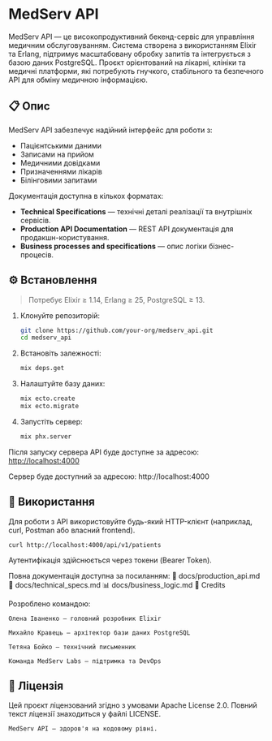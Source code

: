 # MedServ API

MedServ API — це високопродуктивний бекенд-сервіс для управління медичним обслуговуванням. Система створена з використанням Elixir та Erlang, підтримує масштабовану обробку запитів та інтегрується з базою даних PostgreSQL. Проєкт орієнтований на лікарні, клініки та медичні платформи, які потребують гнучкого, стабільного та безпечного API для обміну медичною інформацією.

## 📋 Опис

MedServ API забезпечує надійний інтерфейс для роботи з:

- Пацієнтськими даними
- Записами на прийом
- Медичними довідками
- Призначеннями лікарів
- Білінговими запитами

Документація доступна в кількох форматах:

- **Technical Specifications** — технічні деталі реалізації та внутрішніх сервісів.
- **Production API Documentation** — REST API документація для продакшн-користування.
- **Business processes and specifications** — опис логіки бізнес-процесів.

## ⚙️ Встановлення

> Потребує Elixir ≥ 1.14, Erlang ≥ 25, PostgreSQL ≥ 13.

1. Клонуйте репозиторій:

    ```bash
    git clone https://github.com/your-org/medserv_api.git
    cd medserv_api
    ```

2. Встановіть залежності:

    ```bash
    mix deps.get
    ```

3. Налаштуйте базу даних:

    ```bash
    mix ecto.create
    mix ecto.migrate
    ```

4. Запустіть сервер:

    ```bash
    mix phx.server
    ```

Після запуску сервера API буде доступне за адресою:  
[http://localhost:4000](http://localhost:4000)

Сервер буде доступний за адресою: http://localhost:4000

## 🚀 Використання

Для роботи з API використовуйте будь-який HTTP-клієнт (наприклад, curl, Postman або власний frontend).

```curl http://localhost:4000/api/v1/patients```

Аутентифікація здійснюється через токени (Bearer Token).

Повна документація доступна за посиланням:
📄 docs/production_api.md
🔧 docs/technical_specs.md
📊 docs/business_logic.md
👥 Credits

Розроблено командою:

    Олена Іваненко — головний розробник Elixir

    Михайло Кравець — архітектор бази даних PostgreSQL

    Тетяна Бойко — технічний письменник

    Команда MedServ Labs — підтримка та DevOps

## 📄 Ліцензія

Цей проєкт ліцензований згідно з умовами Apache License 2.0.
Повний текст ліцензії знаходиться у файлі LICENSE.

    MedServ API — здоров'я на кодовому рівні.
